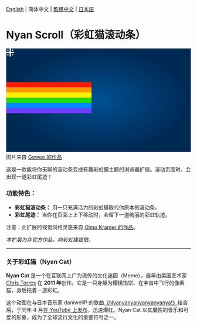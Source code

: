 [English](./README.md) | 简体中文 | [繁體中文](./README-zh_TW.md) | [日本語](./README-ja.md)

# Nyan Scroll（彩虹猫滚动条）

![nyan cat](./nyancat.svg)
图片来自 [Gowee 的作品](https://github.com/Gowee/nyancat-svg)

这是一款能将你无聊的滚动条变成有趣彩虹猫主题的浏览器扩展。滚动页面时，会出现一道彩虹尾迹！

### 功能特色：

* **彩虹猫滚动条：** 用一只充满活力的彩虹猫取代你原本的滚动条。
* **彩虹尾迹：** 当你在页面上上下移动时，会留下一道绚丽的彩虹轨迹。

注意：此扩展的视觉风格灵感来自 [Olmo Kramer 的作品](https://gist.github.com/olmokramer/5eabbce5dfbfbdafcbcbd497b02ffb17)。

*本扩展为非官方作品，向彩虹猫致敬。*

---

### 关于彩虹猫（Nyan Cat）

**Nyan Cat** 是一个在互联网上广为流传的文化迷因（Meme），最早由美国艺术家 [Chris Torres](https://x.com/prguitarman) 在 **2011 年**创作。它是一只身躯为樱桃馅饼、在宇宙中飞行的像素猫，身后拖着一道彩虹。

这个动图在与日本音乐家 daniwellP 的歌曲[《Nyanyanyanyanyanyanya!》](https://www.nicovideo.jp/watch/sm11509720)结合后，于同年 4 月[在 YouTube 上发布](https://www.youtube.com/watch?v=2yJgwwDcgV8)，迅速爆红。Nyan Cat 以其魔性的音乐和可爱的形象，成为了全球流行文化的重要符号之一。
